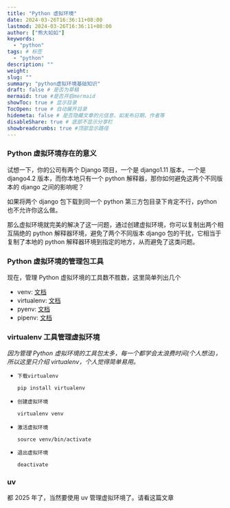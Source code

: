 ```yaml
---
title: "Python 虚拟环境"
date: 2024-03-26T16:36:11+08:00
lastmod: 2024-03-26T16:36:11+08:00
author: ["熊大如如"]
keywords:
  - "python"
tags: # 标签
  - "python"
description: ""
weight:
slug: ""
summary: "python虚拟环境基础知识"
draft: false # 是否为草稿
mermaid: true #是否开启mermaid
showToc: true # 显示目录
TocOpen: true # 自动展开目录
hidemeta: false # 是否隐藏文章的元信息，如发布日期、作者等
disableShare: true # 底部不显示分享栏
showbreadcrumbs: true #顶部显示路径
---
```


### Python 虚拟环境存在的意义

试想一下，你的公司有两个 Django 项目，一个是 django1.11 版本，一个是 django4.2 版本，而你本地只有一个 python 解释器，那你如何避免这两个不同版本的 django 之间的影响呢？

如果将两个 django 包下载到同一个 python 第三方包目录下肯定不行，python 也不允许你这么做。

那么虚拟环境就完美的解决了这一问题，通过创建虚拟环境，你可以复制出两个相互隔绝的 python 解释器环境，避免了两个不同版本 django 包的干扰，它相当于复制了本地的 python 解释器环境到指定的地方，从而避免了这类问题。

### Python 虚拟环境的管理包工具

现在，管理 Python 虚拟环境的工具数不胜数，这里简单列出几个

- venv: [文档](https://docs.python.org/zh-cn/3/library/venv.html)
- virtualenv: [文档](https://virtualenv.pypa.io/en/latest/#)
- pyenv: [文档](https://github.com/pyenv/pyenv?tab=readme-ov-file#how-it-works)
- pipenv: [文档](https://pipenv.pypa.io/en/latest/)

### virtualenv 工具管理虚拟环境

<i>因为管理 Python 虚拟环境的工具包太多，每一个都学会太浪费时间(个人想法)，所以这里只介绍 virtualenv，个人觉得简单易用。</i>

- `下载virtualenv`

  ```python
  pip install virtualenv
  ```

- `创建虚拟环境`

  ```python
  virtualenv venv
  ```

- `激活虚拟环境`

  ```shell
  source venv/bin/activate
  ```

- `退出虚拟环境`
  ```shell
  deactivate
  ```

### uv

都 2025 年了，当然要使用 uv 管理虚拟环境了。请看这篇文章 []()